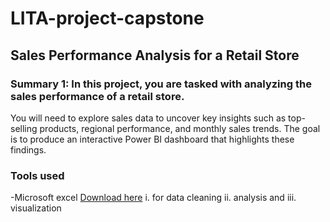 # LITA-project-capstone

## Sales Performance Analysis for a Retail Store

### Summary 1: In this project, you are tasked with analyzing the sales performance of a retail store.
You will need to explore sales data to uncover key insights such as top-selling products, regional
performance, and monthly sales trends. The goal is to produce an interactive Power BI
dashboard that highlights these findings.

### Tools used
-Microsoft excel [Download here](https://www.microsoft.com)
i. for data cleaning
ii. analysis and 
iii. visualization

